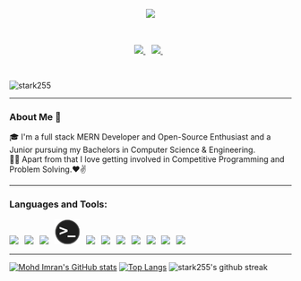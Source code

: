  <p align="center">
  <a href="https://github.com/stark255">
    <img src="https://readme-typing-svg.herokuapp.com/?font=Acme&color=E1E1E1&size=60&center=true&vCenter=true&width=900&height=100&lines=Hello+%F0%9F%91%8B+my+name+is+Mohd+Imran;A+Full+Stack+Web+Developer;Feel+free+to+get+in+touch.+%F0%9F%98%84">
  </a>
    </p>
<br/>


<p align="center">
<a href="https://www.linkedin.com/in/mohd-i-448428190/">
  <img width="40px" src="https://www.vectorlogo.zone/logos/linkedin/linkedin-icon.svg" />
</a>&ensp;

<a href="https://twitter.com/stark_255">
  <img width="40px" src="https://www.vectorlogo.zone/logos/twitter/twitter-official.svg" />
</a>&ensp;
</p>
<br/>
<p align="left"> <img src="https://komarev.com/ghpvc/?username=stark255&label=Profile%20views&color=0e75b6&style=flat" alt="stark255" /> </p>

<hr/>

### About Me 🚀

🎓 I'm a full stack MERN Developer and Open-Source Enthusiast and a Junior pursuing my Bachelors in Computer Science & Engineering.
<br/>
👨‍💻 Apart from that I love getting involved in Competitive Programming and Problem Solving.❤✌

<hr/>



### Languages and Tools:

<img height="45" src="https://www.vectorlogo.zone/logos/visualstudio_code/visualstudio_code-icon.svg">&ensp;
<img height="45" src="https://www.vectorlogo.zone/logos/python/python-horizontal.svg">&ensp;
<img height="45" src="https://www.vectorlogo.zone/logos/git-scm/git-scm-icon.svg">&ensp;
<img height="45" src="https://raw.githubusercontent.com/github/explore/80688e429a7d4ef2fca1e82350fe8e3517d3494d/topics/terminal/terminal.png">&ensp;
<img height="45" src="https://www.vectorlogo.zone/logos/reactjs/reactjs-icon.svg">&ensp;
<img height="45" src="https://www.vectorlogo.zone/logos/java/java-ar21.svg">&ensp;
<img height="45" src="https://www.vectorlogo.zone/logos/javascript/javascript-horizontal.svg">&ensp;
<img height="45" src="https://www.vectorlogo.zone/logos/w3_html5/w3_html5-icon.svg">&ensp;
<img height="45" src="https://github.com/manuelbieh/logo-file-icons/blob/master/icons/css.svg">&ensp;
<img height="45" src="https://www.vectorlogo.zone/logos/nodejs/nodejs-ar21.svg">&ensp;
<img height="45" src="https://www.vectorlogo.zone/logos/getbootstrap/getbootstrap-icon.svg">&ensp;

<hr/>

[![Mohd Imran's GitHub stats](https://github-readme-stats.vercel.app/api?username=stark255&count_private=true&show_icons=true&theme=tokyonight&include_all_commits=true)](https://github.com/anuraghazra/github-readme-stats)
[![Top Langs](https://github-readme-stats.vercel.app/api/top-langs/?username=stark255&layout=compact&theme=tokyonight)](https://github.com/anuraghazra/github-readme-stats)
![stark255's github streak](https://github-readme-streak-stats.herokuapp.com/?user=stark255&show_icons=true&locale=en&layout=demo&theme=gruvbox)
